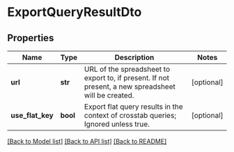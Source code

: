 # ExportQueryResultDto

## Properties
Name | Type | Description | Notes
------------ | ------------- | ------------- | -------------
**url** | **str** | URL of the spreadsheet to export to, if present. If not present, a new spreadsheet will be created. | [optional] 
**use_flat_key** | **bool** | Export flat query results in the context of crosstab queries; Ignored unless true. | [optional] 

[[Back to Model list]](../README.md#documentation-for-models) [[Back to API list]](../README.md#documentation-for-api-endpoints) [[Back to README]](../README.md)


